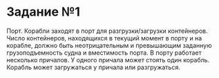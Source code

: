 Задание №1
==========

Порт. Корабли заходят в порт для разгрузки/загрузки контейнеров.
Число контейнеров, находящихся в текущий момент в порту и на
корабле, должно быть неотрицательным и превышающим заданную
грузоподъемность судна и вместимость порта. В порту работает
несколько причалов. У одного причала может стоять один корабль.
Корабль может загружаться у причала или разгружаться.